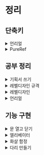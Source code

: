 # 정리

## 단축키
<details>
<summary>언리얼</summary>

**기존**

- 뷰포트 확대 : F10, F11
- 뷰포트 위치 저장 : Ctrl +숫자
- 뷰포트 저장된 위치로 이동 : 숫자
- 그룹 or 리그룹 : Ctrl + G
- 언그룹 : Shift + G
- 선택된 액터 붙이기 : Alt + B → 마지막에 선택한 게 대빵으로 되는 것. 나머지 전부 어태치.
- 위치 그리드 스냅값 조절 : [ , ]
- 게임 뷰 : G / 게임에서 보이는 대로 표시
- Gizmo 확대 및 축소(expand, shrink transform widget) : Alt + [ , ]
- 투명 머티리얼 클릭되게 하기 : T
- Post Process Bloom 꺼짐 : alt + F → 선명하게 작업 가능

---


**내가 지정한 단축키**

- 잠금 : Shift + 0
- 잠금 해제 : Shift + 9
- 액터 이동 잠금 : Shift + 8
- 그리드 스냅 : Z
- 회전 스냅 : X
- 스케일 스냅 : C
- 여기에 피벗 오프셋 설정 : B
- CubeGr : G
- 뷰포트 최대화 : Alt + W      (3dsmax와 동일)
- 선택된 액터만 표시(5.0) / 선택만 표시(5.3) : I
- 메시 에지 : O
- 트랜스폼 좌표계 순환 : `
- 그룹에서 제거 : Shift + 7
- 그룹에 추가 :  Shift + 6
- 그리드에 맞추기 : Ctrl + SpaceBar
</details>


<details>
<summary>PureRef</summary>



### 📌 PureRef 단축키 & 사용법 정리표

| 분류             | 기능                    | 단축키 / 사용법                                      |
| -------------- | --------------------- | ---------------------------------------------- |
| 🔍 **탐색**      | 화면 이동 (Pan)           | 마우스 휠 클릭 드래그                                   |
|                | 확대 / 축소               | Ctrl + 마우스 휠                                   |
|                | 전체 보기로 리셋             | `F`                                            |
|                | 보드 가운데 정렬             | `Ctrl + 0`                                     |
|                | 보드 크기 자동 맞춤           | `Ctrl + A`                                     |
| 🖼️ **이미지 조작** | 이미지 선택                | 클릭 (여러 개: Shift 클릭)                            |
|                | 이동                    | 드래그                                            |
|                | 회전                    | Ctrl + 마우스 휠                                   |
|                | 크기 조절                 | Alt + 드래그                                      |
|                | 정사각형 비율로 크기 조절        | Shift + Alt + 드래그                              |
|                | 그룹 만들기                | `Ctrl + G`                                     |
|                | 그룹 해제                 | `Ctrl + Shift + G`                             |
|                | 정렬 (왼쪽/오른쪽 등)         | `Ctrl + Shift + 방향키`                           |
|                | 격자에 맞추기               | `Ctrl + Shift + S`                             |
|                | 이미지 잠금                | `L` (선택된 이미지)                                  |
|                | 이미지 잠금 해제             | `Shift + L`                                    |
|                | 이미지 회전 초기화            | `Ctrl + R`                                     |
|                | 이미지 투명도 조절            | `숫자키 (1~9)`                                    |
| 📁 **파일**      | 이미지 드래그 삽입            | 폴더나 웹에서 이미지 직접 드래그                             |
|                | 저장                    | `Ctrl + S`                                     |
|                | 다른 이름으로 저장            | `Ctrl + Shift + S`                             |
|                | 새 보드 생성               | `Ctrl + N`                                     |
|                | 불러오기                  | `Ctrl + O`                                     |
|                | 내보내기 (이미지 등)          | 오른쪽 클릭 → Export                                |
| 👁️ **보기 설정**  | 항상 위에 고정              | `Ctrl + Shift + A` 또는 오른쪽 클릭 > "Always on Top" |
|                | 창 가장자리 안보이게           | 오른쪽 클릭 → "Transparent to Mouse"                |
|                | 창 프레임 숨기기 (진짜 깨끗한 화면) | `Ctrl + Shift + P`                             |
| 🧰 **기타**      | 단축키 보기                | 오른쪽 클릭 → "Settings" > "Keybindings"            |
|                | 설정 창 열기               | `Ctrl + K`                                     |

---

</details>







## 공부 정리

<details>
<summary>기획서 쓰기</summary>

 
## **1. 기획서 잘 쓰기 위한 핵심 요소**

| 요소      | 설명                                   | 훈련 포인트                              |
| ------- | ------------------------------------ | ----------------------------------- |
| **논리**  | 문제 → 원인 → 해결 → 기대효과의 흐름이 자연스럽게 연결되는가 | MECE 구조, WHY-What-How-Outcome 흐름 연습 |
| **구조**  | 한눈에 보기 좋고, 필요한 정보가 빠르게 전달되는가         | 표·도식·간결한 문장 활용                      |
| **표현**  | 모호하지 않고 명확하며, 대상에 맞는 어조인가            | 불필요한 수식어 제거, 핵심 메시지 명확화             |
| **설득력** | 읽는 사람이 “이걸 해야겠구나” 느끼는가               | 데이터·사례·근거로 보완                       |

---

## **2. 훈련 단계**

### **① 기초기: ‘좋은 기획서’ 분석**

* **실습**

  * 유명 기업의 제안서, 게임 디자인 문서(GDD), 프로젝트 플랜 문서를 찾아 구조를 분석
  * “이 문서가 왜 보기 좋은지”, “어디가 설득력이 있는지”를 메모
* **목표**

  * ‘좋은 문서의 뼈대’를 머릿속에 저장

---

### **② 실전기: 소규모 주제로 매일 쓰기**

* 하루 30분 정도, **간단한 기획서 주제**로 1\~2페이지짜리 문서를 작성
* 예시 주제

  * “신규 액션 블록 기능 제안서”
  * “튜토리얼 UX 개선 아이디어”
  * “사내 업무 툴 도입 필요성 기획”
* 포인트

  * **문제 정의 → 해결 아이디어 → 기대효과**만 정확히 잡아도 설득력이 생김

---

### **③ 피드백 & 리라이팅**

* 작성 후 **스스로 체크리스트**로 점검

  * 핵심이 바로 보이는가?
  * 불필요한 문장은 없는가?
  * 숫자·근거로 설득했는가?
* 가능하다면 **팀원이나 친구에게 피드백**을 받기
* **같은 주제로 한 번 더 작성**해 리라이팅 훈련 → 성장 속도 2배 빨라짐

---

### **④ 심화기: 실제 프로젝트 적용**

* 회사나 개인 프로젝트 기획서에 적극 활용
* 이 단계에서는 **타겟 독자 맞춤**을 연습

  * 상사·팀원·개발자·디자이너별로 강조 포인트 다르게 작성
* 완성된 문서를 템플릿화해두면 이후 작성 속도와 품질이 급격히 좋아짐

---

## **3. 훈련 루틴 예시**

| 주차  | 훈련 내용                          | 목표             |
| --- | ------------------------------ | -------------- |
| 1주차 | 좋은 기획서 3개 분석 및 요약              | ‘좋은 구조’ 눈에 익히기 |
| 2주차 | 매일 1페이지 기획서 작성 (5개)            | 속도 & 논리 감각 잡기  |
| 3주차 | 피드백 후 리라이팅, 시각 요소(표, 다이어그램) 추가 | 설득력 강화         |
| 4주차 | 실제 프로젝트 기획서 초안 작성              | 실전 적용          |

---

## **4. 참고 자료**

* **책**

  * 《기획의 정석》 – 논리와 구조를 배우기 좋음
  * 《생각을 보여주는 기술, 피라미드 원리》 – 메시지 정리 훈련에 도움
* **영상**

  * 유튜브 “기획의 신” 채널 – 다양한 기획서 실전 팁
* **템플릿**

  * Notion, Google Docs, PPT용 기획서 템플릿을 모아두고 주제별로 연습

---

## **5. 체크리스트**

* [ ] 독자가 누구인지 명확히 정의했는가?
* [ ] 문제 정의가 구체적인가?
* [ ] 아이디어가 실행 가능하고 근거가 있는가?
* [ ] 읽는 사람이 한눈에 핵심을 이해할 수 있는가?

</details>

<details>
<summary>레벨디자인 규격</summary>


 
---

## 참고 자료 요약

### 1. 언리얼 엔진—문과 벽, 천장 높이 관련 공식 가이드

**Guide to Player Scale and World Architecture Dimensions**:

* **문 높이**: 210–230 Unreal Units (uu) (약 2.1–2.3 m)
* **문 너비**: 110–140 uu (약 1.1–1.4 m)
* **벽 높이**: 평균 300 uu (약 3.0 m), 더 클 경우 400 uu (약 4.0 m)도 사용 가능 ([World of Level Design][1])

→ 이 내용을 바탕으로, “머리 위 여유”를 반영한 문 높이 2.2–2.6 m, 실내 천장 높이 3–4 m 수준의 제안은 현실적이고 합리적인 범위입니다.

---

### 2. 레벨 디자인에서의 **Metrics (척도 및 비례)** 중요성

**Metrics (Level Design Book)**:

* 레벨 규모와 구성 요소를 설계할 때는 **플레이어 물리 메트릭스** (사이즈, 점프 높이 등)와 **건축 메트릭스** (문/벽/복도 비율 등)를 기준으로 삼아야 한다고 제시 ([Level Design Book][2])

→ 즉, “캐릭터 키 + 점프 높이 + 여유공간” 식 계산은 레벨 에디팅의 기본 절차 내에 있습니다.

---

### 3. 에픽 공식—플레이어 시점 카메라를 고려한 공간 여유

**Unreal Engine Fortnite Level Design Fundamentals**:

* “레벨은 플레이어 카메라를 편안하게 수용할 수 있어야 한다. 이는 문, 복도, 공간 등의 크기를 충분히 확보해야 함”이라고 명확히 언급 ([Epic Games Developers][3])

→ 문 높이뿐 아니라 카메라 클리핑·시야 확보 측면에서도 여유를 두어야 한다는 점에서, “+0.5\~0.9 m 여유” 제안이 설계 관점에서 합당합니다.

---

## Reddit 설계 경험 공유 (보강 텍스트)

게임 디자인 커뮤니티에서도 **점프 활용과 공간 설정** 관련 논의가 활발합니다:

> “3D 게임에서 자유롭게 점프할 수 있으려면, 포켓몬 스타일 맵이 아닌 마리오 류의 레벨 설계 철학을 참고해야 한다… 캐릭터가 절벽이나 건물 위로 쉽게 올라갈 수 있다면, 못 올라가게 하려면 더 높게 쌓아야 한다.”
> — 사용자 MrEmptySet ([Reddit][4])

→ 해당 의견 역시, 점프 높이에 맞춰 장애물(벽·문등)을 높게 설정하는 것이 일반적인 설계 방식임을 말해줍니다.

---

## 정리된 표: 제안 vs 근거

| 제안 항목              | 제안 수치                  | 근거 및 출처                                                     |
| ------------------ | ---------------------- | ----------------------------------------------------------- |
| 문 높이               | 약 2.2–2.6 m            | UE4 기준 210–230 uu (≈2.1–2.3 m) ([World of Level Design][1]) |
| 실내 천장 높이 (점프 억제)   | 3–4 m                  | 일반 벽 높이 기준 3 m, 4 m도 가능 ([World of Level Design][1])        |
| 실내 천장 높이 (점프 허용 시) | 최소 10.5 m 이상           | 캐릭터 키 (1.7 m) + 점프 (8 m) + 여유 공간 ≈ 10.5 m                   |
| 설계 원칙 (Metrics 중시) | 플레이어/건축 지표 기반 설계       | Metrics 설명, 레벨 디자인 체계적 접근 ([Level Design Book][2])          |
| 플레이어 카메라 여유 확보     | 문/공간 크기에 여유 고려 필요      | 에픽 공식 지침 ([Epic Games Developers][3])                       |
| 실제 사례 (유저 경험)      | 점프 높이보다 장애물 키를 더 높게 설정 | 일반적 설계 조언 ([Reddit][4])                                     |

---

꼭 필요한 경우 언제든 더 구체적인 설계 방식이나 엔진 세팅도 찾아와 드릴 수 있어요.
필요하면 Jump arc 세부 설정, 카메라 충돌 임계값 등 좀 더 기술적인 부분도 같이 찾을 수 있습니다!

[1]: https://www.worldofleveldesign.com/categories/ue4/ue4-guide-to-scale-dimensions.php?utm_source=chatgpt.com "Guide to Player Scale and World Architecture Dimensions"
[2]: https://book.leveldesignbook.com/process/blockout/metrics?utm_source=chatgpt.com "Metrics"
[3]: https://dev.epicgames.com/community/learning/tutorials/3VKJ/unreal-engine-fortnite-level-design-fundamentals?utm_source=chatgpt.com "Level Design Fundamentals | Epic Developer Community"
[4]: https://www.reddit.com/r/gamedesign/comments/zuot4m/game_design_problem_i_want_my_character_to_jump/?utm_source=chatgpt.com "Game Design Problem: I want my character to jump, but it ..."

</details>




<details>
<summary>레벨디자인 </summary>


[유튜브: 레벨디자인 원칙](https://www.youtube.com/watch?v=iNEe3KhMvXM)

[유튜브: 레벨디자인 워크샵](https://www.youtube.com/watch?v=I1yBJD4yRss)

[유튜브: 레벨디자인 트릭](https://www.youtube.com/watch?v=K2Xgk9tQ0HY)

[유튜브: 레벨디자인 근본](https://www.youtube.com/watch?v=dF96uVR3cKk)

[유튜브:레벨디자인 스토리](https://www.youtube.com/watch?v=RwlnCn2EB9o)


---

[사이트: 레벨디자인 101](https://medium.com/my-games-company/level-design-101-the-language-of-location-development-6d940a01b949)

[사이트: 레벨디자인 책](https://book.leveldesignbook.com/process/blockout)



## 🎮 1. **Game Maker’s Toolkit (GMTK) – Mark Brown**

* 📺 **채널 전체**: [Game Maker's Toolkit](https://www.youtube.com/channel/UCqJ-Xo29CKyLTjn6z2XwYAw)

* 📚 **추천 영상**:

  * [How Level Design Can Tell a Story](https://www.youtube.com/watch?v=RwlnCn2EB9o)
  * [10 Game Design Lessons from 10 Years of GMTK](https://www.youtube.com/watch?v=Cm2_drGLGbc)
  * [Making It Takes Two's Best Level](https://www.youtube.com/watch?v=QbMF1nCiIkQ)

Mark Brown의 GMTK는 게임 디자인과 레벨 디자인에 대한 깊이 있는 분석을 제공합니다. 특히, 시선 유도, 공간 구성, 내러티브 전달 등 레벨 디자인의 핵심 요소를 다루는 영상들이 많습니다.([Wikipédia, l'encyclopédie libre][1])

---

## 📘 2. **Extra Credits – Game Design 시리즈**

* 📺 **채널 전체**: [Extra Credits](https://www.youtube.com/user/ExtraCreditz)

* 📚 **추천 영상**:

  * [An Introduction to Level Design in Video Games](https://www.youtube.com/watch?v=pNvUWHquSHc)
  * [Backtracking and Level Design - Making a Way Out](https://www.youtube.com/watch?v=-H97gCCJFXA)
  * [Overwatch and Asymmetric Level Design](https://www.youtube.com/watch?v=4DynhzEQtog)

Extra Credits는 게임 디자인의 다양한 주제를 다루며, 레벨 디자인의 기본 원칙부터 고급 전략까지 폭넓게 설명합니다. 특히, 다양한 게임 사례를 통해 이론을 실제에 적용하는 방법을 배울 수 있습니다.

---

## 🎓 3. **GDC (Game Developers Conference) – 레벨 디자인 강연**

* 📺 **플레이리스트**: [GDC Level Design Talks](https://www.youtube.com/playlist?list=PLgXVQbXBZAKLJeQvD7MlaW-GHNkitBcGZ)

* 📚 **추천 강연**:

  * [Level Design in a Day: A Series of First Steps](https://www.youtube.com/watch?v=R75g3elj7y4)
  * [Level Design in a Day: Level Design Histories and Futures](https://www.youtube.com/watch?v=58WUEtoAlSw)
  * [Ten Principles for Good Level Design](https://www.youtube.com/watch?v=iNEe3KhMvXM)
  * [Level Design Workshop: Designing Celeste](https://www.youtube.com/watch?v=4RlpMhBKNr0)

GDC의 강연들은 현업 개발자들의 실전 경험과 노하우를 공유하는 자리로, 레벨 디자인의 다양한 측면을 깊이 있게 다룹니다. 특히, 실제 게임 개발 사례를 통해 이론을 현실에 적용하는 방법을 배울 수 있습니다.

---

## 🧭 4. **추가 추천 플레이리스트**

* 📺 **The Ultimate Level Design Playlist**: [링크](https://www.youtube.com/playlist?list=PL1Ei8T50vpOdPreZetsUTtITobCHTvyRo)

이 플레이리스트는 다양한 레벨 디자인 관련 영상들을 모아놓은 것으로, 여러 제작자의 관점을 비교하며 학습할 수 있습니다.

---

[1]: https://fr.wikipedia.org/wiki/Game_Maker%27s_Toolkit?utm_source=chatgpt.com "Game Maker's Toolkit"

</details>

<details>
<summary>언리얼</summary>


[유튜브: 이벤트 디스패쳐](https://www.youtube.com/watch?v=uBl9kIdOT-k)

[유튜브: 블루프린트 통신](https://dev.epicgames.com/community/learning/courses/LWv/unreal-engine-blueprint-communication/OzK8/unreal-engine-introduction-to-blueprint-communication)

</details>




## 기능 구현
<details>
<summary>문 열고 닫기</summary>

### [유튜브: 문 열고 닫기](https://www.youtube.com/watch?v=4KlQCaSmJCc)
### Door Parent
![image](https://github.com/user-attachments/assets/fbc5a2d9-d8d4-49ff-aa63-c26a041889f3)

### Door Child
![image](https://github.com/user-attachments/assets/476341ce-b0c7-497a-bf56-4c655b89c296)


</details>

<details>
<summary>엘리베이터</summary>

### [유튜브: Lerp를 이용한 이동형 오브젝트](https://www.youtube.com/watch?v=y9dZv1KBoaQ)
### Elevator
![image](https://github.com/user-attachments/assets/569104af-9e6c-4c65-99b6-dc49abc99334)

![image](https://github.com/user-attachments/assets/c2210892-0301-4204-85fc-b9aef7c1b299)

</details>

<details>
<summary>화살 함정</summary>

### [유튜브: 화살 함정](https://www.youtube.com/watch?v=psowJcOg6Vs)
### [유튜브: 화살 함정 액터 설정](https://www.youtube.com/watch?v=5L5oVSEum08)
### [유튜브: 화살 함정 블루프린트 설정](https://www.youtube.com/watch?v=s4YMltsdErc&t=140s)
### [유튜브: 화살 대미지](https://www.youtube.com/watch?v=Lf4VAzBBGO0)

![image](https://github.com/user-attachments/assets/e9a56788-9c90-43a9-be75-910444f451d5)

![image](https://github.com/user-attachments/assets/d9aa7d9e-23b8-403c-ab22-4101a37804ba)

</details>

<details>
<summary>다리 만들기</summary>

### [유튜브: 블루프린트 통신](https://www.youtube.com/watch?v=-7jJTKPwx8w)
### [언리얼: 블루프린트 통신](https://dev.epicgames.com/community/learning/courses/LWv/unreal-engine-blueprint-communication/8nv8/unreal-engine-level-blueprint)

![image](https://github.com/user-attachments/assets/35c9f157-4040-4441-aba7-ad919b76700d)

</details>
